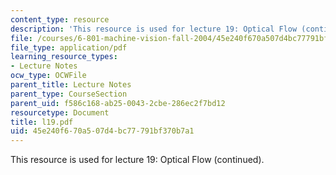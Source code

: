 ```yaml
---
content_type: resource
description: 'This resource is used for lecture 19: Optical Flow (continued).'
file: /courses/6-801-machine-vision-fall-2004/45e240f670a507d4bc77791bf370b7a1_l19.pdf
file_type: application/pdf
learning_resource_types:
- Lecture Notes
ocw_type: OCWFile
parent_title: Lecture Notes
parent_type: CourseSection
parent_uid: f586c168-ab25-0043-2cbe-286ec2f7bd12
resourcetype: Document
title: l19.pdf
uid: 45e240f6-70a5-07d4-bc77-791bf370b7a1
---
```

This resource is used for lecture 19: Optical Flow (continued).

